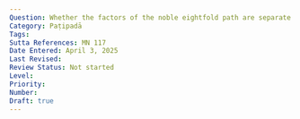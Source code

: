 ```yaml
---
Question: Whether the factors of the noble eightfold path are separate or related?
Category: Paṭipadā
Tags:
Sutta References: MN 117
Date Entered: April 3, 2025
Last Revised:
Review Status: Not started
Level: 
Priority: 
Number: 
Draft: true
---
```

